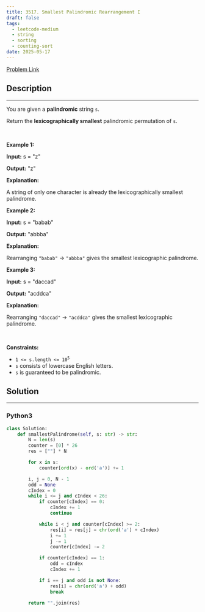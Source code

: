 ```yaml
---
title: 3517. Smallest Palindromic Rearrangement I
draft: false
tags: 
  - leetcode-medium
  - string
  - sorting
  - counting-sort
date: 2025-05-17
---
```


[Problem Link](https://leetcode.com/problems/smallest-palindromic-rearrangement-i/)

## Description

---
<p>You are given a <strong><span data-keyword="palindrome-string">palindromic</span></strong> string <code>s</code>.</p>

<p>Return the <strong><span data-keyword="lexicographically-smaller-string">lexicographically smallest</span></strong> palindromic <span data-keyword="permutation-string">permutation</span> of <code>s</code>.</p>

<p>&nbsp;</p>
<p><strong class="example">Example 1:</strong></p>

<div class="example-block">
<p><strong>Input:</strong> <span class="example-io">s = &quot;z&quot;</span></p>

<p><strong>Output:</strong> <span class="example-io">&quot;z&quot;</span></p>

<p><strong>Explanation:</strong></p>

<p>A string of only one character is already the lexicographically smallest palindrome.</p>
</div>

<p><strong class="example">Example 2:</strong></p>

<div class="example-block">
<p><strong>Input:</strong> <span class="example-io">s = &quot;babab&quot;</span></p>

<p><strong>Output:</strong> <span class="example-io">&quot;abbba&quot;</span></p>

<p><strong>Explanation:</strong></p>

<p>Rearranging <code>&quot;babab&quot;</code> &rarr; <code>&quot;abbba&quot;</code> gives the smallest lexicographic palindrome.</p>
</div>

<p><strong class="example">Example 3:</strong></p>

<div class="example-block">
<p><strong>Input:</strong> <span class="example-io">s = &quot;daccad&quot;</span></p>

<p><strong>Output:</strong> <span class="example-io">&quot;acddca&quot;</span></p>

<p><strong>Explanation:</strong></p>

<p>Rearranging <code>&quot;daccad&quot;</code> &rarr; <code>&quot;acddca&quot;</code> gives the smallest lexicographic palindrome.</p>
</div>

<p>&nbsp;</p>
<p><strong>Constraints:</strong></p>

<ul>
	<li><code>1 &lt;= s.length &lt;= 10<sup>5</sup></code></li>
	<li><code>s</code> consists of lowercase English letters.</li>
	<li><code>s</code> is guaranteed to be palindromic.</li>
</ul>


## Solution

---
### Python3
``` py title='smallest-palindromic-rearrangement-i'
class Solution:
    def smallestPalindrome(self, s: str) -> str:
        N = len(s)
        counter = [0] * 26
        res = [""] * N

        for x in s:
            counter[ord(x) - ord('a')] += 1

        i, j = 0, N - 1
        odd = None
        cIndex = 0
        while i <= j and cIndex < 26:
            if counter[cIndex] == 0: 
                cIndex += 1
                continue

            while i < j and counter[cIndex] >= 2:
                res[i] = res[j] = chr(ord('a') + cIndex)
                i += 1
                j -= 1
                counter[cIndex] -= 2

            if counter[cIndex] == 1:
                odd = cIndex
                cIndex += 1

            if i == j and odd is not None:
                res[i] = chr(ord('a') + odd)
                break

        return "".join(res)
                
            
        
```

